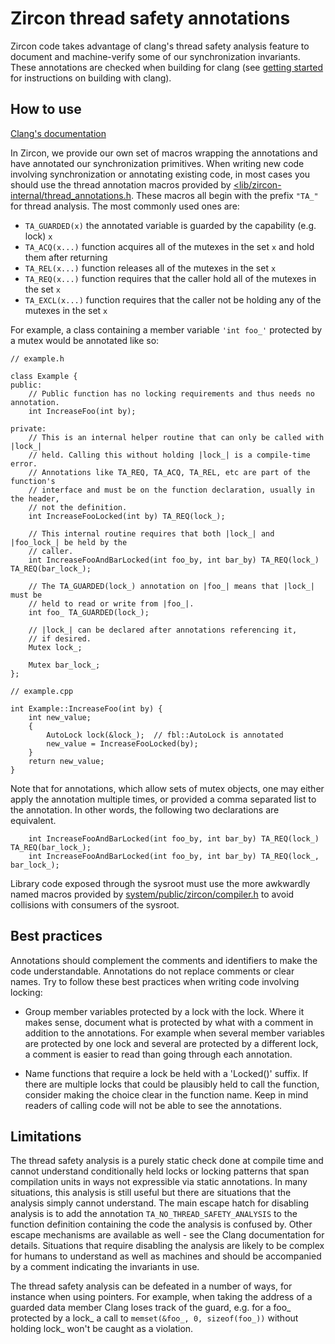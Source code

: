 # Zircon thread safety annotations

Zircon code takes advantage of clang's thread safety analysis feature to
document and machine-verify some of our synchronization invariants. These
annotations are checked when building for clang (see
[getting started](/docs/development/kernel/getting_started.md) for instructions on building with
clang).

## How to use

[Clang's documentation](https://clang.llvm.org/docs/ThreadSafetyAnalysis.html)

In Zircon, we provide our own set of macros wrapping the annotations and have
annotated our synchronization primitives. When writing new code involving
synchronization or annotating existing code, in most cases you should use the
thread annotation macros provided by
[<lib/zircon-internal/thread\_annotations.h](/zircon/system/ulib/zircon-internal/include/lib/zircon-internal/thread_annotations.h).
These macros all begin with the prefix `"TA_"` for thread analysis. The most
commonly used ones are:

* `TA_GUARDED(x)` the annotated variable is guarded by the capability (e.g. lock) `x`
* `TA_ACQ(x...)` function acquires all of the mutexes in the set `x` and hold them after returning
* `TA_REL(x...)` function releases all of the mutexes in the set `x`
* `TA_REQ(x...)` function requires that the caller hold all of the mutexes in the set `x`
* `TA_EXCL(x...)` function requires that the caller not be holding any of the mutexes in the set `x`

For example, a class containing a member variable `'int foo_'` protected by a
mutex would be annotated like so:

```
// example.h

class Example {
public:
    // Public function has no locking requirements and thus needs no annotation.
    int IncreaseFoo(int by);

private:
    // This is an internal helper routine that can only be called with |lock_|
    // held. Calling this without holding |lock_| is a compile-time error.
    // Annotations like TA_REQ, TA_ACQ, TA_REL, etc are part of the function's
    // interface and must be on the function declaration, usually in the header,
    // not the definition.
    int IncreaseFooLocked(int by) TA_REQ(lock_);

    // This internal routine requires that both |lock_| and |foo_lock_| be held by the
    // caller.
    int IncreaseFooAndBarLocked(int foo_by, int bar_by) TA_REQ(lock_) TA_REQ(bar_lock_);

    // The TA_GUARDED(lock_) annotation on |foo_| means that |lock_| must be
    // held to read or write from |foo_|.
    int foo_ TA_GUARDED(lock_);

    // |lock_| can be declared after annotations referencing it,
    // if desired.
    Mutex lock_;

    Mutex bar_lock_;
};

// example.cpp

int Example::IncreaseFoo(int by) {
    int new_value;
    {
        AutoLock lock(&lock_);  // fbl::AutoLock is annotated
        new_value = IncreaseFooLocked(by);
    }
    return new_value;
}
```

Note that for annotations, which allow sets of mutex objects, one may either
apply the annotation multiple times, or provided a comma separated list to the
annotation.  In other words, the following two declarations are equivalent.

```
    int IncreaseFooAndBarLocked(int foo_by, int bar_by) TA_REQ(lock_) TA_REQ(bar_lock_);
    int IncreaseFooAndBarLocked(int foo_by, int bar_by) TA_REQ(lock_, bar_lock_);
```

Library code exposed through the sysroot must use the more awkwardly named
macros provided by
[system/public/zircon/compiler.h](/zircon/system/public/zircon/compiler.h) to
avoid collisions with consumers of the sysroot.

## Best practices

Annotations should complement the comments and identifiers to make the code
understandable. Annotations do not replace comments or clear names. Try to
follow these best practices when writing code involving locking:

* Group member variables protected by a lock with the lock. Where it makes
sense, document what is protected by what with a comment in addition to the
annotations. For example when several member variables are protected by one lock
and several are protected by a different lock, a comment is easier to read than
going through each annotation.

* Name functions that require a lock be held with a 'Locked()' suffix. If there
are multiple locks that could be plausibly held to call the function, consider
making the choice clear in the function name. Keep in mind readers of calling
code will not be able to see the annotations.

## Limitations

The thread safety analysis is a purely static check done at compile time and
cannot understand conditionally held locks or locking patterns that span
compilation units in ways not expressible via static annotations. In many
situations, this analysis is still useful but there are situations that the
analysis simply cannot understand. The main escape hatch for disabling analysis
is to add the annotation `TA_NO_THREAD_SAFETY_ANALYSIS` to the function definition
containing the code the analysis is confused by. Other escape mechanisms are
available as well - see the Clang documentation for details. Situations that
require disabling the analysis are likely to be complex for humans to understand
as well as machines and should be accompanied by a comment indicating the
invariants in use.

The thread safety analysis can be defeated in a number of ways, for instance
when using pointers.  For example, when taking the address of a guarded data
member Clang loses track of the guard, e.g. for a foo_ protected by a lock_
a call to `memset(&foo_, 0, sizeof(foo_))` without holding lock_ won't be caught
as a violation.
